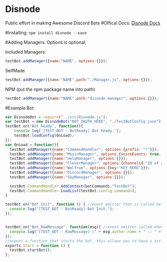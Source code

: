 # Disnode
Public effort in making Awesome Discord Bots
#Offical Docs:
[Disnode Docs](https://disnode.readme.io/docs)

#Installing:
`npm install disnode --save`

#Adding Managers:
Options is optional;

Included Managers:
```js
testBot.addManager({name:"NAME", options:{}});
```
SelfMade
```js
testBot.addManager({name:"NAME",path:"./Manager.js", options:{}});
```
NPM (put the npm package name into path)
```js
testBot.addManager({name:"NAME",path:"disnode-manager", options:{}});
```

#Example Bot
```js
var DisnodeBot = require("../src/Disnode.js");
var testBot = new DisnodeBot("BOT_OAUTH_HERE", "./TestBotConfig.json"); /
testBot.on("Bot_Ready", function(){
    console.log('[TEST_BOT - BotReady] Bot Ready.');
    testBot.loadConfig(OnLoad);
});
var OnLoad = function(){
  testBot.addManager({name:"CommandHandler", options:{prefix: "!"}});
  testBot.addManager({name:"MusicManager", options:{voiceEvents: true, maxVolume:2.0}});
  testBot.addManager({name:"HelpManager", options:{}});
  testBot.addManager({name:"CleverManager", options:{channelid:"ID of a channel for cleverbot to use"}});
  testBot.addManager({name:"Wolfram", options:{key:"KEY_HERE"}});
  testBot.addManager({name:"DiscordManager", options:{}});
  testBot.addManager({name:"SayManager", options:{}});

  testBot.CommandHandler.AddContext(botCommands,"TestBot");
  testBot.CommandHandler.LoadList(testBot.config.commands);
}

testBot.on("Bot_Init", function () { //event emitter that is called before bot ready
  console.log("[TEST_BOT - BotReady] Bot Init.");
});


testBot.on("Bot_RawMessage", function(msg){ //event emitter called when the bot obtains a message
  console.log("[TEST_BOT - RawMessage] |" + msg.author.name + " :: " + msg.content);
});
//export a function that starts the bot. this allows you to have a script that launches more than one Disnode Bot
exports.Start = function () {
  testBot.startBot();
};

````
